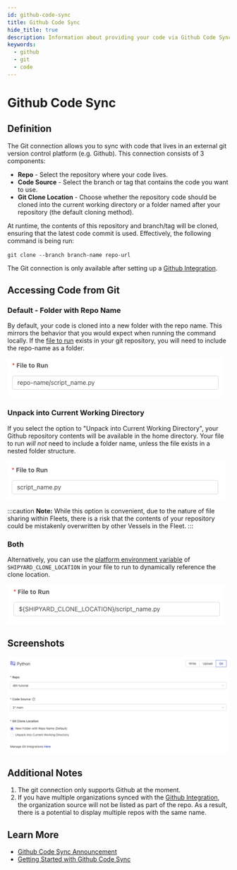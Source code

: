 ```yaml
---
id: github-code-sync
title: Github Code Sync
hide_title: true
description: Information about providing your code via Github Code Sync.
keywords:
  - github
  - git
  - code
---
```


# Github Code Sync

## Definition

The Git connection allows you to sync with code that lives in an external git version control platform \(e.g. Github\). This connection consists of 3 components:

- **Repo** - Select the repository where your code lives.
- **Code Source** - Select the branch or tag that contains the code you want to use.
- **Git Clone Location** - Choose whether the repository code should be cloned into the current working directory or a folder named after your repository \(the default cloning method\).

At runtime, the contents of this repository and branch/tag will be cloned, ensuring that the latest code commit is used. Effectively, the following command is being run:

`git clone --branch branch-name repo-url`

The Git connection is only available after setting up a [Github Integration](../../admin/integrations/github-integration.md).

## Accessing Code from Git

### Default - Folder with Repo Name

By default, your code is cloned into a new folder with the repo name. This mirrors the behavior that you would expect when running the command locally. If the [file to run](command.md#file-to-run) exists in your git repository, you will need to include the repo-name as a folder.

![Including the repo name as a folder](../../.gitbook/assets/folder_in_file_to_run.png)

### Unpack into Current Working Directory

If you select the option to "Unpack into Current Working Directory", your Github repository contents will be available in the home directory. Your file to run _will not_ need to include a folder name, unless the file exists in a nested folder structure.

![](../../.gitbook/assets/no_folder_file_to_run.png)

:::caution
**Note:** While this option is convenient, due to the nature of file sharing within Fleets, there is a risk that the contents of your repository could be mistakenly overwritten by other Vessels in the Fleet.
:::

### Both

Alternatively, you can use the [platform environment variable](../environment-variables/platform-environment-variables.md) of `SHIPYARD_CLONE_LOCATION` in your file to run to dynamically reference the clone location.

![](../../.gitbook/assets/dynamic_clone_location_folder.png)

## Screenshots

![](../../.gitbook/assets/github_code_sync.png)

## Additional Notes

1. The git connection only supports Github at the moment.
2. If you have multiple organizations synced with the [Github Integration](../../admin/integrations/github-integration.md), the organization source will not be listed as part of the repo. As a result, there is a potential to display multiple repos with the same name.

## Learn More

- [Github Code Sync Announcement](https://www.shipyardapp.com/blog/automating-github-code-sync/)
- [Getting Started with Github Code Sync](https://www.shipyardapp.com/blog/automate-deployment-github-code/)
